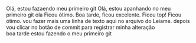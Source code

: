 Olá, estou fazaendo meu primeiro git
Olá, estou apanhando no meu primeiro git
ola
Ficou ótimo.
Boa tarde, ficou excelente.
Ficou top!
Ficou ótimo.
vou fazer mais uma linha de texto aqui no arquivo do Leiame. depois vou clicar no botão de commit para registrar minha alteração  
boa tarde estou fazendo o meu primeiro git

